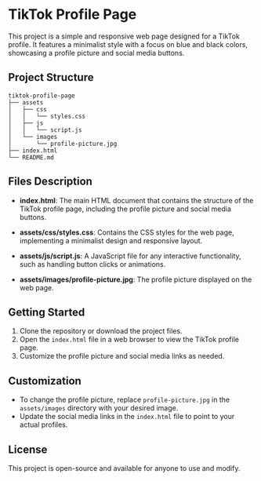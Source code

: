 # TikTok Profile Page

This project is a simple and responsive web page designed for a TikTok profile. It features a minimalist style with a focus on blue and black colors, showcasing a profile picture and social media buttons.

## Project Structure

```
tiktok-profile-page
├── assets
│   ├── css
│   │   └── styles.css
│   ├── js
│   │   └── script.js
│   └── images
│       └── profile-picture.jpg
├── index.html
└── README.md
```

## Files Description

- **index.html**: The main HTML document that contains the structure of the TikTok profile page, including the profile picture and social media buttons.
  
- **assets/css/styles.css**: Contains the CSS styles for the web page, implementing a minimalist design and responsive layout.

- **assets/js/script.js**: A JavaScript file for any interactive functionality, such as handling button clicks or animations.

- **assets/images/profile-picture.jpg**: The profile picture displayed on the web page.

## Getting Started

1. Clone the repository or download the project files.
2. Open the `index.html` file in a web browser to view the TikTok profile page.
3. Customize the profile picture and social media links as needed.

## Customization

- To change the profile picture, replace `profile-picture.jpg` in the `assets/images` directory with your desired image.
- Update the social media links in the `index.html` file to point to your actual profiles.

## License

This project is open-source and available for anyone to use and modify.